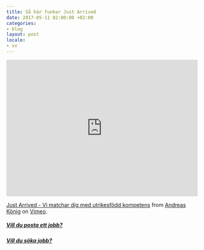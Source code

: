 ```yaml
---
title: Så här funkar Just Arrived
date: 2017-05-11 02:00:00 +02:00
categories:
- blog
layout: post
locale:
- sv
---
```


<iframe src="https://player.vimeo.com/video/216969958" width="100%" height="360" frameborder="0" webkitallowfullscreen mozallowfullscreen allowfullscreen></iframe>
<p><a href="https://vimeo.com/216969958">Just Arrived - Vi matchar dig med utrikesf&ouml;dd kompetens</a> from <a href="https://vimeo.com/user63572179">Andreas K&ouml;nig</a> on <a href="https://vimeo.com">Vimeo</a>.</p>



##### [Vill du posta ett jobb?](https://justarrived.se/foretag/)

##### [Vill du söka jobb?](https://justarrived.se/newcomer/)
